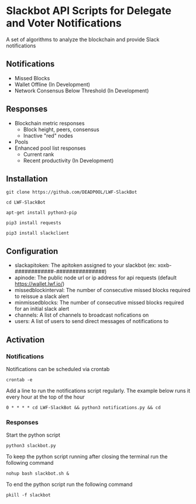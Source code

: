 # Slackbot API Scripts for Delegate and Voter Notifications
A set of algorithms to analyze the blockchain and provide Slack notifications

## Notifications

- Missed Blocks
- Wallet Offline (In Development)
- Network Consensus Below Threshold (In Development)

## Responses

- Blockchain metric responses
  - Block height, peers, consensus
  - Inactive "red" nodes
- Pools
- Enhanced pool list responses
  - Current rank 
  - Recent productivity (In Development)

## Installation

```git clone https://github.com/DEADP0OL/LWF-SlackBot```

```cd LWF-SlackBot```

```apt-get install python3-pip```

```pip3 install requests```

```pip3 install slackclient```

## Configuration

- slackapitoken: The apitoken assigned to your slackbot (ex: xoxb-############-###############)
- apinode: The public node url or ip address for api requests (default https://wallet.lwf.io/)
- missedblockinterval: The number of consecutive missed blocks required to reissue a slack alert
- minmissedblocks: The number of consecutive missed blocks required for an initial slack alert
- channels: A list of channels to broadcast nofications on
- users: A list of users to send direct messages of notifications to

## Activation

### Notifications

Notifications can be scheduled via crontab

```crontab -e```

Add a line to run the notifications script regularly. The example below runs it every hour at the top of the hour

```0 * * * * cd LWF-SlackBot && python3 notifications.py && cd```

### Responses

Start the python script

```python3 slackbot.py```

To keep the python script running after closing the terminal run the following command

```nohup bash slackbot.sh &```

To end the python script run the following command

```pkill -f slackbot```
